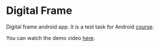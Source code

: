 # Digital Frame
Digital frame android app. It is a test task for Android [course](https://compscicenter.ru/courses/android-intro/2016-spring/).

You can watch the demo video [here](https://www.youtube.com/watch?v=p6cQf0Su2IA&feature=youtu.be).